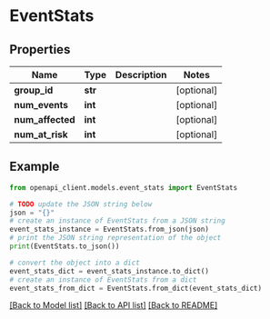 # EventStats


## Properties

Name | Type | Description | Notes
------------ | ------------- | ------------- | -------------
**group_id** | **str** |  | [optional] 
**num_events** | **int** |  | [optional] 
**num_affected** | **int** |  | [optional] 
**num_at_risk** | **int** |  | [optional] 

## Example

```python
from openapi_client.models.event_stats import EventStats

# TODO update the JSON string below
json = "{}"
# create an instance of EventStats from a JSON string
event_stats_instance = EventStats.from_json(json)
# print the JSON string representation of the object
print(EventStats.to_json())

# convert the object into a dict
event_stats_dict = event_stats_instance.to_dict()
# create an instance of EventStats from a dict
event_stats_from_dict = EventStats.from_dict(event_stats_dict)
```
[[Back to Model list]](../README.md#documentation-for-models) [[Back to API list]](../README.md#documentation-for-api-endpoints) [[Back to README]](../README.md)


